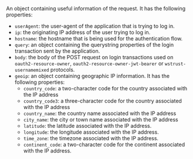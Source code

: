 An object containing useful information of the request. It has the following properties:
- `userAgent`: the user-agent of the application that is trying to log in.
- `ip`: the originating IP address of the user trying to log in.
- `hostname`: the hostname that is being used for the authentication flow.
- `query`: an object containing the querystring properties of the login transaction sent by the application. 
- `body`: the body of the POST request on login transactions used on `oauth2-resource-owner`, `oauth2-resource-owner-jwt-bearer` or `wstrust-usernamemixed` protocols.
- `geoip`: an object containing geographic IP information. It has the following properties:
  - `country_code`: a two-character code for the country associated with the IP address
  - `country_code3`: a three-character code for the country associated with the IP address
  - `country_name`: the country name associated with the IP address
  - `city_name`: the city or town name associated with the IP address
  - `latitude`: the latitude associated with the IP address.
  - `longitude`: the longitude associated with the IP address.
  - `time_zone`: the timezone associated with the IP address.
  - `continent_code`: a two-character code for the continent associated with the IP address.
